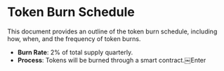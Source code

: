 # Token Burn Schedule

This document provides an outline of the token burn schedule, including how, when, and the frequency of token burns.
- **Burn Rate**: 2% of total supply quarterly.
- **Process**: Tokens will be burned through a smart contract.￼Enter
